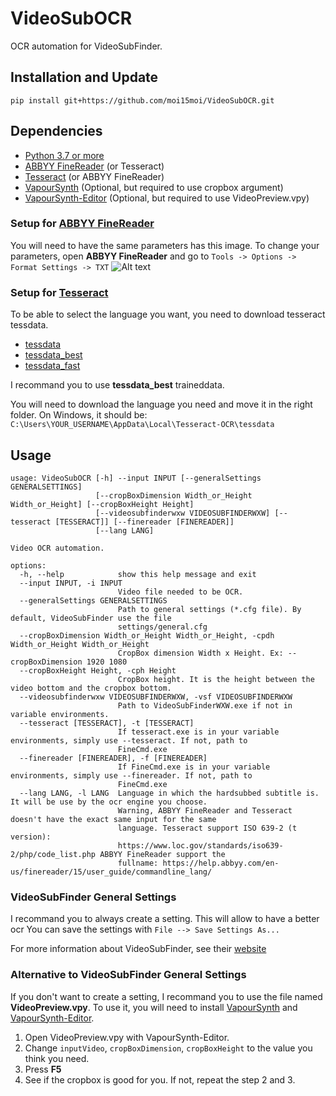 # VideoSubOCR
OCR automation for VideoSubFinder. 

## Installation and Update
```
pip install git+https://github.com/moi15moi/VideoSubOCR.git
```

## Dependencies
- [Python 3.7 or more](https://www.python.org/downloads)
- [ABBYY FineReader](https://pdf.abbyy.com) (or Tesseract)
- [Tesseract](https://digi.bib.uni-mannheim.de/tesseract/?C=M;O=D) (or ABBYY FineReader)
- [VapourSynth](https://github.com/vapoursynth/vapoursynth/releases/latest)  (Optional, but required to use cropbox argument)
- [VapourSynth-Editor](https://github.com/YomikoR/VapourSynth-Editor/releases/latest)  (Optional, but required to use VideoPreview.vpy)

### Setup for [ABBYY FineReader](https://pdf.abbyy.com)
You will need to have the same parameters has this image.
To change your parameters, open **ABBYY FineReader** and go to ``Tools -> Options -> Format Settings -> TXT``
![Alt text](https://github.com/moi15moi/VideoSubOCR/blob/main/ABBYY%20FineReader%20-%20OCR%20Parameters.png)

### Setup for [Tesseract](https://digi.bib.uni-mannheim.de/tesseract/?C=M;O=D)
To be able to select the language you want, you need to download tesseract tessdata.

- [tessdata](https://github.com/tesseract-ocr/tessdata)
- [tessdata_best](https://github.com/tesseract-ocr/tessdata_best)
- [tessdata_fast](https://github.com/tesseract-ocr/tessdata_fast)

I recommand you to use **tessdata_best** traineddata.

You will need to download the language you need and move it in the right folder.
On Windows, it should be: ``C:\Users\YOUR_USERNAME\AppData\Local\Tesseract-OCR\tessdata``

## Usage
```console
usage: VideoSubOCR [-h] --input INPUT [--generalSettings GENERALSETTINGS]
                   [--cropBoxDimension Width_or_Height Width_or_Height] [--cropBoxHeight Height]
                   [--videosubfinderwxw VIDEOSUBFINDERWXW] [--tesseract [TESSERACT]] [--finereader [FINEREADER]]
                   [--lang LANG]

Video OCR automation.

options:
  -h, --help            show this help message and exit
  --input INPUT, -i INPUT
                        Video file needed to be OCR.
  --generalSettings GENERALSETTINGS
                        Path to general settings (*.cfg file). By default, VideoSubFinder use the file
                        settings/general.cfg
  --cropBoxDimension Width_or_Height Width_or_Height, -cpdh Width_or_Height Width_or_Height
                        CropBox dimension Width x Height. Ex: --cropBoxDimension 1920 1080
  --cropBoxHeight Height, -cph Height
                        CropBox height. It is the height between the video bottom and the cropbox bottom.
  --videosubfinderwxw VIDEOSUBFINDERWXW, -vsf VIDEOSUBFINDERWXW
                        Path to VideoSubFinderWXW.exe if not in variable environments.
  --tesseract [TESSERACT], -t [TESSERACT]
                        If tesseract.exe is in your variable environments, simply use --tesseract. If not, path to
                        FineCmd.exe
  --finereader [FINEREADER], -f [FINEREADER]
                        If FineCmd.exe is in your variable environments, simply use --finereader. If not, path to
                        FineCmd.exe
  --lang LANG, -l LANG  Language in which the hardsubbed subtitle is. It will be use by the ocr engine you choose.
                        Warning, ABBYY FineReader and Tesseract doesn't have the exact same input for the same
                        language. Tesseract support ISO 639-2 (t version):
                        https://www.loc.gov/standards/iso639-2/php/code_list.php ABBYY FineReader support the
                        fullname: https://help.abbyy.com/en-us/finereader/15/user_guide/commandline_lang/
```

### VideoSubFinder General Settings
I recommand you to always create a setting.
This will allow to have a better ocr
You can save the settings with ``File --> Save Settings As...``

For more information about VideoSubFinder, see their [website](https://sourceforge.net/projects/videosubfinder/)

### Alternative to VideoSubFinder General Settings

If you don't want to create a setting, I recommand you to use the file named **VideoPreview.vpy**. To use it, you will need to install [VapourSynth](https://github.com/vapoursynth/vapoursynth/releases/latest) and [VapourSynth-Editor](https://github.com/YomikoR/VapourSynth-Editor/releases/latest).

1. Open VideoPreview.vpy with VapourSynth-Editor.
2. Change ``inputVideo``, ``cropBoxDimension``, ``cropBoxHeight`` to the value you think you need.
3. Press **F5**
4. See if the cropbox is good for you. If not, repeat the step 2 and 3.